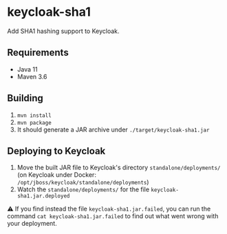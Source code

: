 # keycloak-sha1
Add SHA1 hashing support to Keycloak.

## Requirements

- Java 11
- Maven 3.6

## Building

1. `mvn install`
2. `mvn package`
3. It should generate a JAR archive under `./target/keycloak-sha1.jar`

## Deploying to Keycloak

1. Move the built JAR file to Keycloak's directory `standalone/deployments/` (on Keycloak under Docker: `/opt/jboss/keycloak/standalone/deployments`)
2. Watch the `standalone/deployments/` for the file `keycloak-sha1.jar.deployed`

:warning: If you find instead the file `keycloak-sha1.jar.failed`, you can run the command `cat keycloak-sha1.jar.failed` to find out what went wrong with your deployment.
